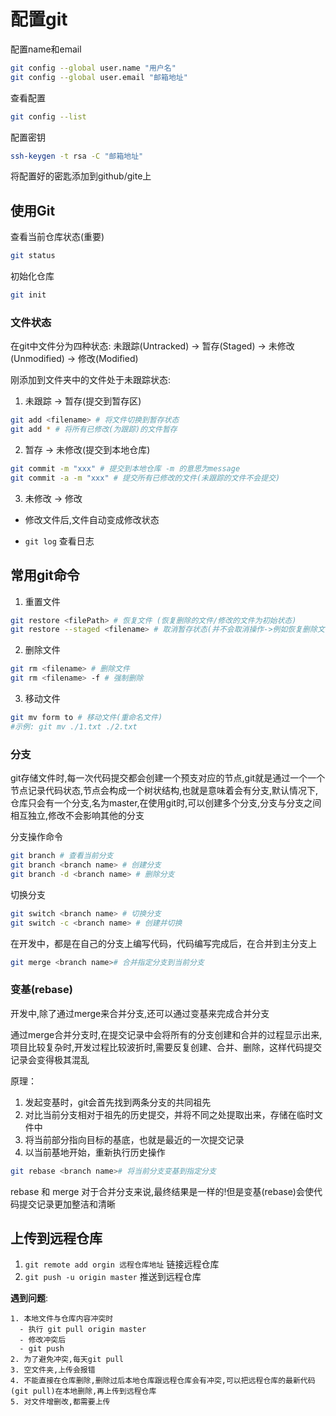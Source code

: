 # 配置git

配置name和email

```bash
git config --global user.name "用户名"
git config --global user.email "邮箱地址"
```

查看配置

```bash
git config --list
```

配置密钥

```bash
ssh-keygen -t rsa -C "邮箱地址"
```

将配置好的密匙添加到github/gite上

## 使用Git

查看当前仓库状态(重要)

```bash
git status
```

初始化仓库

```bash
git init
```

### 文件状态

在git中文件分为四种状态: 未跟踪(Untracked) -> 暂存(Staged) -> 未修改(Unmodified) -> 修改(Modified)

刚添加到文件夹中的文件处于未跟踪状态:

1. 未跟踪 -> 暂存(提交到暂存区)

```bash
git add <filename> # 将文件切换到暂存状态
git add * # 将所有已修改(为跟踪)的文件暂存
```

2. 暂存 -> 未修改(提交到本地仓库)

```bash
git commit -m "xxx" # 提交到本地仓库 -m 的意思为message
git commit -a -m "xxx" # 提交所有已修改的文件(未跟踪的文件不会提交)
```

3. 未修改 -> 修改

- 修改文件后,文件自动变成修改状态

- `git log` 查看日志

## 常用git命令

1. 重置文件

```bash
git restore <filePath> # 恢复文件 (恢复删除的文件/修改的文件为初始状态)
git restore --staged <filename> # 取消暂存状态(并不会取消操作->例如恢复删除文件)
```
2. 删除文件

```bash
git rm <filename> # 删除文件
git rm <filename> -f # 强制删除
```

3. 移动文件

```bash
git mv form to # 移动文件(重命名文件)
#示例: git mv ./1.txt ./2.txt
```

### 分支

git存储文件时,每一次代码提交都会创建一个预支对应的节点,git就是通过一个一个节点记录代码状态,节点会构成一个树状结构,也就是意味着会有分支,默认情况下,仓库只会有一个分支,名为master,在使用git时,可以创建多个分支,分支与分支之间相互独立,修改不会影响其他的分支

分支操作命令

```bash
git branch # 查看当前分支
git branch <branch name> # 创建分支
git branch -d <branch name> # 删除分支 
```

切换分支

```bash
git switch <branch name> # 切换分支
git switch -c <branch name> # 创建并切换
```

在开发中，都是在自己的分支上编写代码，代码编写完成后，在合并到主分支上

```bash
git merge <branch name># 合并指定分支到当前分支
```

### 变基(rebase)

开发中,除了通过merge来合并分支,还可以通过变基来完成合并分支

通过merge合并分支时,在提交记录中会将所有的分支创建和合并的过程显示出来,项目比较复杂时,开发过程比较波折时,需要反复创建、合并、删除，这样代码提交记录会变得极其混乱

原理：

1. 发起变基时，git会首先找到两条分支的共同祖先
2. 对比当前分支相对于祖先的历史提交，并将不同之处提取出来，存储在临时文件中
3. 将当前部分指向目标的基底，也就是最近的一次提交记录
4. 以当前基地开始，重新执行历史操作

```bash
git rebase <branch name># 将当前分支变基到指定分支
```

rebase 和 merge 对于合并分支来说,最终结果是一样的!但是变基(rebase)会使代码提交记录更加整洁和清晰

## 上传到远程仓库

1. `git remote add orgin 远程仓库地址` 链接远程仓库 
2. `git push -u origin master` 推送到远程仓库 



**遇到问题**:

  ```
1. 本地文件与仓库内容冲突时
	- 执行 git pull origin master
	- 修改冲突后
	- git push
2. 为了避免冲突,每天git pull
3. 空文件夹,上传会报错
4. 不能直接在仓库删除,删除过后本地仓库跟远程仓库会有冲突,可以把远程仓库的最新代码(git pull)在本地删除,再上传到远程仓库
5. 对文件增删改,都需要上传
  ```

